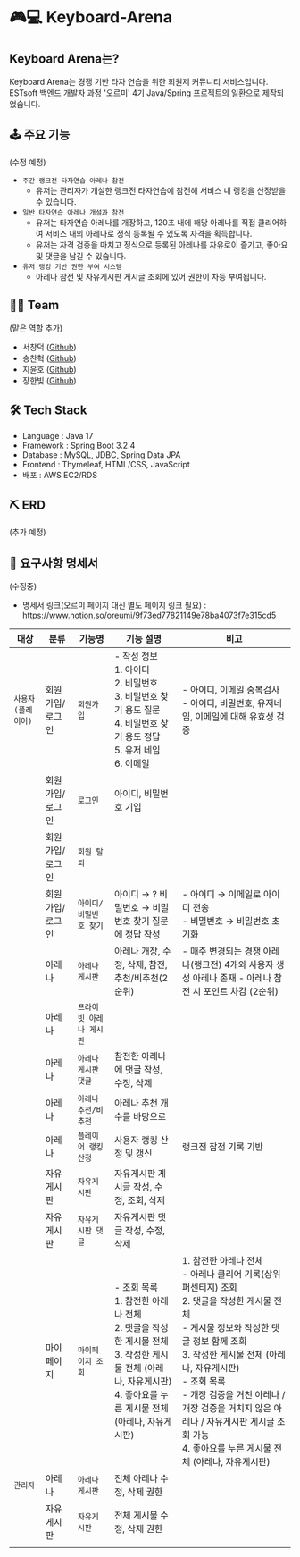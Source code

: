 # 🎮💻 Keyboard-Arena
## Keyboard Arena는? <br>
Keyboard Arena는 경쟁 기반 타자 연습을 위한 회원제 커뮤니티 서비스입니다.<br>
ESTsoft 백엔드 개발자 과정 '오르미' 4기 Java/Spring 프로젝트의 일환으로 제작되었습니다.

## 🕹 주요 기능
(수정 예정)
- `주간 랭크전 타자연습 아레나 참전 `
  - 유저는 관리자가 개설한 랭크전 타자연습에 참전해 서비스 내 랭킹을 산정받을 수 있습니다. 
- `일반 타자연습 아레나 개설과 참전`
  - 유저는 타자연습 아레나를 개장하고, 120초 내에 해당 아레나를 직접 클리어하여 서비스 내의 아레나로 정식 등록될 수 있도록 자격을 획득합니다.
  - 유저는 자격 검증을 마치고 정식으로 등록된 아레나를 자유로이 즐기고, 좋아요 및 댓글을 남길 수 있습니다. 
- `유저 랭킹 기반 권한 부여 시스템`
    - 아레나 참전 및 자유게시판 게시글 조회에 있어 권한이 차등 부여됩니다.
 
## 🤼‍♂️ Team
(맡은 역할 추가)
- 서창덕 ([Github](https://github.com/Garodden))
- 송찬혁 ([Github](https://github.com/songchanyok))
- 지윤호 ([Github](https://github.com/UUUUUKnow))
- 장한빛 ([Github](https://github.com/biiit4894))
 
## 🛠 Tech Stack
- Language : Java 17
- Framework : Spring Boot 3.2.4
- Database : MySQL, JDBC, Spring Data JPA
- Frontend : Thymeleaf, HTML/CSS, JavaScript
- 배포 : AWS EC2/RDS

## ⛏ ERD
(추가 예정)


[//]: # (- 시간 날때 기술 스택 아이콘 첨부하려고 냅둔 주석 ...https://camo.githubusercontent.com/b0648ef7a9b6980ea27c1caaeb06d5c8503dbb4f9b4d9d7ca1df60a5edc14340/68747470733a2f2f696d672e736869656c64732e696f2f62616467652f6a6176612d2532334544384230302e7376673f7374796c653d666f722d7468652d6261646765266c6f676f3d6f70656e6a646b266c6f676f436f6c6f723d7768697465)

[//]: # (  https://camo.githubusercontent.com/42dd3f9f9345fb4a3e1a24d0483c62ac853b227b6bec314dbd09aa0d9edc9671/68747470733a2f2f696d672e736869656c64732e696f2f62616467652f737072696e67626f6f742d3644423333463f7374796c653d666f722d7468652d6261646765266c6f676f3d737072696e67626f6f74266c6f676f436f6c6f723d7768697465)

[//]: # (- <img src="https://img.shields.io/badge/Java-ED8B00?style=for-the-badge&logo=java&logoColor=white">)

[//]: # (<img src="https://img.shields.io/badge/SpringBoot-6DB33F?style=flat-square&logo=Spring&logoColor=white">)

[//]: # (<img src="https://img.shields.io/badge/HTML-E34F26?style=for-the-badge&logo=html&logoColor=white">)

[//]: # (<img src="https://img.shields.io/badge/CSS-1572B6?style=for-the-badge&logo=css&logoColor=white">)

[//]: # (<img src="https://img.shields.io/badge/JavaScript-F7DF1E?style=for-the-badge&logo=javascript&logoColor=black">)

[//]: # (<img src="https://shields.io/badge/MySQL-lightgrey?logo=mysql&style=plastic&logoColor=white&labelColor=blue">)

[//]: # (<img src="">)

## 📑 요구사항 명세서
(수정중)

- 명세서 링크(오르미 페이지 대신 별도 페이지 링크 필요) : https://www.notion.so/oreumi/9f73ed77821149e78ba4073f7e315cd5

| 대상       |분류      |기능명         | 기능 설명                                                                                            | 비고                                                                                                                                                                                                                                          |
|----------|--------|------------|--------------------------------------------------------------------------------------------------|---------------------------------------------------------------------------------------------------------------------------------------------------------------------------------------------------------------------------------------------|
| `사용자(플레이어)` |회원가입/로그인|`회원가입`        | - 작성 정보<br>1. 아이디<br>2. 비밀번호<br> 3. 비밀번호 찾기 용도 질문 <br>4. 비밀번호 찾기 용도 정답 <br>5. 유저 네임<br>6. 이메일                       | - 아이디, 이메일 중복검사 <br>- 아이디, 비밀번호, 유저네임, 이메일에 대해 유효성 검증                                                                                                                                                                                       |
|          |회원가입/로그인|`로그인`         | 아이디, 비밀번호 기입                                                                                     |                                                                                                                                                                                                                                             |
|          |회원가입/로그인|`회원 탈퇴`       |                                                                                                  |                                                                                                                                                                                                                                             |
|          |회원가입/로그인|`아이디/비밀번호 찾기` | 아이디 → ? 비밀번호 → 비밀번호 찾기 질문에 정답 작성                                                                 | - 아이디 → 이메일로 아이디 전송 <br>- 비밀번호 → 비밀번호 초기화                                                                                                                                                                                                       |
|          |아레나     |`아레나 게시판`     | 아레나 개장, 수정, 삭제, 참전, 추천/비추천(2순위)                                                                  | - 매주 변경되는 경쟁 아레나(랭크전) 4개와 사용자 생성 아레나 존재 - 아레나 참전 시 포인트 차감 (2순위)                                                                                                                                                                             |
|          |아레나     |`프라이빗 아레나 게시판`|                                                                                                  |                                                                                                                                                                                                                                             |
|          |아레나     |`아레나 게시판 댓글`  | 참전한 아레나에 댓글 작성, 수정, 삭제                                                                           |                                                                                                                                                                                                                                             |
|          |아레나     |`아레나 추천/비추천`  | 아레나 추천 개수를 바탕으로                                                                                  |                                                                                                                                                                                                                                             |
|          |아레나     |`플레이어 랭킹 산정`  | 사용자 랭킹 산정 및 갱신                                                                                   | 랭크전 참전 기록 기반                                                                                                                                                                                                                                |
|          |자유게시판   |`자유게시판`       | 자유게시판 게시글 작성, 수정, 조회, 삭제                                                                         |                                                                                                                                                                                                                                             |
|          |자유게시판   |`자유게시판 댓글`    | 자유게시판 댓글 작성, 수정, 삭제                                                                              |                                                                                                                                                                                                                                             |
|          |마이페이지   |`마이페이지 조회`    | - 조회 목록 <br>1. 참전한 아레나 전체 <br>2. 댓글을 작성한 게시물 전체 <br>3. 작성한 게시물 전체 (아레나, 자유게시판) <br>4. 좋아요를 누른 게시물 전체 (아레나, 자유게시판) | 1. 참전한 아레나 전체 <br>  - 아레나 클리어 기록(상위 퍼센티지) 조회  <br>2. 댓글을 작성한 게시물 전체 <br>- 게시물 정보와 작성한 댓글 정보 함께 조회 <br>3. 작성한 게시물 전체 (아레나, 자유게시판) <br>- 조회 목록   <br>- 개장 검증을 거친 아레나 / 개장 검증을 거치지 않은 아레나 / 자유게시판 게시글 조회 가능 <br>4. 좋아요를 누른 게시물 전체 (아레나, 자유게시판) |
| `관리자`      |아레나     |`아레나 게시판`     | 전체 아레나 수정, 삭제 권한                                                                                 |                                                                                                                                                                                                                                             |
|          |자유게시판   |`자유게시판`       | 전체 게시물 수정, 삭제 권한                                                                                 |                                                                                                                                                                                                                                             |
|          |        |            |                                                                                                  |                                                                                                                                                                                                                                             |
